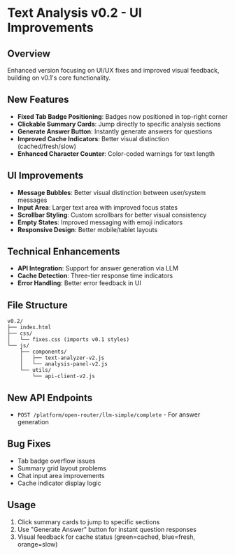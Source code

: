 # Text Analysis v0.2 - UI Improvements

## Overview
Enhanced version focusing on UI/UX fixes and improved visual feedback, building on v0.1's core functionality.

## New Features
- **Fixed Tab Badge Positioning**: Badges now positioned in top-right corner
- **Clickable Summary Cards**: Jump directly to specific analysis sections
- **Generate Answer Button**: Instantly generate answers for questions
- **Improved Cache Indicators**: Better visual distinction (cached/fresh/slow)
- **Enhanced Character Counter**: Color-coded warnings for text length

## UI Improvements
- **Message Bubbles**: Better visual distinction between user/system messages
- **Input Area**: Larger text area with improved focus states
- **Scrollbar Styling**: Custom scrollbars for better visual consistency
- **Empty States**: Improved messaging with emoji indicators
- **Responsive Design**: Better mobile/tablet layouts

## Technical Enhancements
- **API Integration**: Support for answer generation via LLM
- **Cache Detection**: Three-tier response time indicators
- **Error Handling**: Better error feedback in UI

## File Structure
```
v0.2/
├── index.html
├── css/
│   └── fixes.css (imports v0.1 styles)
└── js/
    ├── components/
    │   ├── text-analyzer-v2.js
    │   └── analysis-panel-v2.js
    └── utils/
        └── api-client-v2.js
```

## New API Endpoints
- `POST /platform/open-router/llm-simple/complete` - For answer generation

## Bug Fixes
- Tab badge overflow issues
- Summary grid layout problems
- Chat input area improvements
- Cache indicator display logic

## Usage
1. Click summary cards to jump to specific sections
2. Use "Generate Answer" button for instant question responses
3. Visual feedback for cache status (green=cached, blue=fresh, orange=slow)